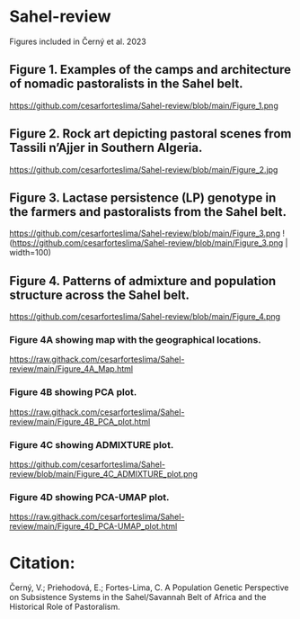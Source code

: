 # Sahel-review
Figures included in Černý et al. 2023

## Figure 1. Examples of the camps and architecture of nomadic pastoralists in the Sahel belt.
https://github.com/cesarforteslima/Sahel-review/blob/main/Figure_1.png

## Figure 2. Rock art depicting pastoral scenes from Tassili n’Ajjer in Southern Algeria.
https://github.com/cesarforteslima/Sahel-review/blob/main/Figure_2.jpg

## Figure 3. Lactase persistence (LP) genotype in the farmers and pastoralists from the Sahel belt.
https://github.com/cesarforteslima/Sahel-review/blob/main/Figure_3.png
!(https://github.com/cesarforteslima/Sahel-review/blob/main/Figure_3.png | width=100)

## Figure 4. Patterns of admixture and population structure across the Sahel belt.
https://github.com/cesarforteslima/Sahel-review/blob/main/Figure_4.png

### Figure 4A showing map with the geographical locations.
https://raw.githack.com/cesarforteslima/Sahel-review/main/Figure_4A_Map.html

### Figure 4B showing PCA plot.
https://raw.githack.com/cesarforteslima/Sahel-review/main/Figure_4B_PCA_plot.html

### Figure 4C showing ADMIXTURE plot.
https://github.com/cesarforteslima/Sahel-review/blob/main/Figure_4C_ADMIXTURE_plot.png

### Figure 4D showing PCA-UMAP plot.
https://raw.githack.com/cesarforteslima/Sahel-review/main/Figure_4D_PCA-UMAP_plot.html


# Citation: 
Černý, V.; Priehodová, E.; Fortes-Lima, C. A Population Genetic Perspective on Subsistence Systems in the Sahel/Savannah Belt of Africa and the Historical Role of Pastoralism.

